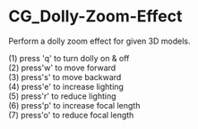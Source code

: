 # CG_Dolly-Zoom-Effect
 Perform a dolly zoom effect for given 3D models.
 
(1) press 'q' to turn dolly on & off </br>
(2) press'w' to move forward </br>
(3) press's' to move backward </br>
(4) press'e' to increase lighting </br>
(5) press'r' to reduce lighting </br>
(6) press'p' to increase focal length </br>
(7) press'o' to reduce focal length </br>
